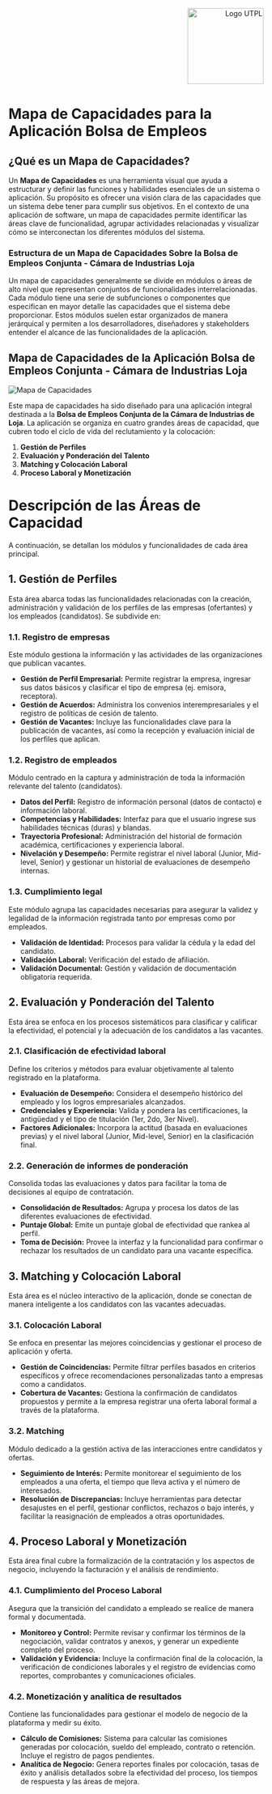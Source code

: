 <p align="right">
  <img src="https://i.postimg.cc/13qQdqZs/utpllogo.png" alt="Logo UTPL" width="150"/>
</p>


# Mapa de Capacidades para la Aplicación Bolsa de Empleos

## ¿Qué es un Mapa de Capacidades?

Un **Mapa de Capacidades** es una herramienta visual que ayuda a estructurar y definir las funciones y habilidades esenciales de un sistema o aplicación. Su propósito es ofrecer una visión clara de las capacidades que un sistema debe tener para cumplir sus objetivos. En el contexto de una aplicación de software, un mapa de capacidades permite identificar las áreas clave de funcionalidad, agrupar actividades relacionadas y visualizar cómo se interconectan los diferentes módulos del sistema.

### Estructura de un Mapa de Capacidades Sobre la Bolsa de Empleos Conjunta - Cámara de Industrias Loja

Un mapa de capacidades generalmente se divide en módulos o áreas de alto nivel que representan conjuntos de funcionalidades interrelacionadas. Cada módulo tiene una serie de subfunciones o componentes que especifican en mayor detalle las capacidades que el sistema debe proporcionar. Estos módulos suelen estar organizados de manera jerárquical y permiten a los desarrolladores, diseñadores y stakeholders entender el alcance de las funcionalidades de la aplicación.

## Mapa de Capacidades de la Aplicación Bolsa de Empleos Conjunta - Cámara de Industrias Loja
![Mapa de Capacidades](https://github.com/user-attachments/assets/b83c1264-166c-4227-b827-d8cb422077d5)


Este mapa de capacidades ha sido diseñado para una aplicación integral destinada a la **Bolsa de Empleos Conjunta de la Cámara de Industrias de Loja**. La aplicación se organiza en cuatro grandes áreas de capacidad, que cubren todo el ciclo de vida del reclutamiento y la colocación:

1.  **Gestión de Perfiles**
2.  **Evaluación y Ponderación del Talento**
3.  **Matching y Colocación Laboral** 
4.  **Proceso Laboral y Monetización** 


# Descripción de las Áreas de Capacidad

A continuación, se detallan los módulos y funcionalidades de cada área principal.

## 1. Gestión de Perfiles

Esta área abarca todas las funcionalidades relacionadas con la creación, administración y validación de los perfiles de las empresas (ofertantes) y los empleados (candidatos). Se subdivide en:

### 1.1. Registro de empresas
Este módulo gestiona la información y las actividades de las organizaciones que publican vacantes.
* **Gestión de Perfil Empresarial:** Permite registrar la empresa, ingresar sus datos básicos y clasificar el tipo de empresa (ej. emisora, receptora).
* **Gestión de Acuerdos:** Administra los convenios interempresariales y el registro de políticas de cesión de talento.
* **Gestión de Vacantes:** Incluye las funcionalidades clave para la publicación de vacantes, así como la recepción y evaluación inicial de los perfiles que aplican.

### 1.2. Registro de empleados
Módulo centrado en la captura y administración de toda la información relevante del talento (candidatos).
* **Datos del Perfil:** Registro de información personal (datos de contacto) e información laboral.
* **Competencias y Habilidades:** Interfaz para que el usuario ingrese sus habilidades técnicas (duras) y blandas.
* **Trayectoria Profesional:** Administración del historial de formación académica, certificaciones y experiencia laboral.
* **Nivelación y Desempeño:** Permite registrar el nivel laboral (Junior, Mid-level, Senior) y gestionar un historial de evaluaciones de desempeño internas.

### 1.3. Cumplimiento legal
Este módulo agrupa las capacidades necesarias para asegurar la validez y legalidad de la información registrada tanto por empresas como por empleados.
* **Validación de Identidad:** Procesos para validar la cédula y la edad del candidato.
* **Validación Laboral:** Verificación del estado de afiliación.
* **Validación Documental:** Gestión y validación de documentación obligatoria requerida.

## 2. Evaluación y Ponderación del Talento

Esta área se enfoca en los procesos sistemáticos para clasificar y calificar la efectividad, el potencial y la adecuación de los candidatos a las vacantes.

### 2.1. Clasificación de efectividad laboral
Define los criterios y métodos para evaluar objetivamente al talento registrado en la plataforma.
* **Evaluación de Desempeño:** Considera el desempeño histórico del empleado y los logros empresariales alcanzados.
* **Credenciales y Experiencia:** Valida y pondera las certificaciones, la antigüedad y el tipo de titulación (1er, 2do, 3er Nivel).
* **Factores Adicionales:** Incorpora la actitud (basada en evaluaciones previas) y el nivel laboral (Junior, Mid-level, Senior) en la clasificación final.

### 2.2. Generación de informes de ponderación
Consolida todas las evaluaciones y datos para facilitar la toma de decisiones al equipo de contratación.
* **Consolidación de Resultados:** Agrupa y procesa los datos de las diferentes evaluaciones de efectividad.
* **Puntaje Global:** Emite un puntaje global de efectividad que rankea al perfil.
* **Toma de Decisión:** Provee la interfaz y la funcionalidad para confirmar o rechazar los resultados de un candidato para una vacante específica.

## 3. Matching y Colocación Laboral

Esta área es el núcleo interactivo de la aplicación, donde se conectan de manera inteligente a los candidatos con las vacantes adecuadas.

### 3.1. Colocación Laboral
Se enfoca en presentar las mejores coincidencias y gestionar el proceso de aplicación y oferta.
* **Gestión de Coincidencias:** Permite filtrar perfiles basados en criterios específicos y ofrece recomendaciones personalizadas tanto a empresas como a candidatos.
* **Cobertura de Vacantes:** Gestiona la confirmación de candidatos propuestos y permite a la empresa registrar una oferta laboral formal a través de la plataforma.

### 3.2. Matching
Módulo dedicado a la gestión activa de las interacciones entre candidatos y ofertas.
* **Seguimiento de Interés:** Permite monitorear el seguimiento de los empleados a una oferta, el tiempo que lleva activa y el número de interesados.
* **Resolución de Discrepancias:** Incluye herramientas para detectar desajustes en el perfil, gestionar conflictos, rechazos o bajo interés, y facilitar la reasignación de empleados a otras oportunidades.

## 4. Proceso Laboral y Monetización

Esta área final cubre la formalización de la contratación y los aspectos de negocio, incluyendo la facturación y el análisis de rendimiento.

### 4.1. Cumplimiento del Proceso Laboral
Asegura que la transición del candidato a empleado se realice de manera formal y documentada.
* **Monitoreo y Control:** Permite revisar y confirmar los términos de la negociación, validar contratos y anexos, y generar un expediente completo del proceso.
* **Validación y Evidencia:** Incluye la confirmación final de la colocación, la verificación de condiciones laborales y el registro de evidencias como reportes, comprobantes y comunicaciones oficiales.

### 4.2. Monetización y analítica de resultados
Contiene las funcionalidades para gestionar el modelo de negocio de la plataforma y medir su éxito.
* **Cálculo de Comisiones:** Sistema para calcular las comisiones generadas por colocación, sueldo del empleado, contrato o retención. Incluye el registro de pagos pendientes.
* **Analítica de Negocio:** Genera reportes finales por colocación, tasas de éxito y análisis detallados sobre la efectividad del proceso, los tiempos de respuesta y las áreas de mejora.
